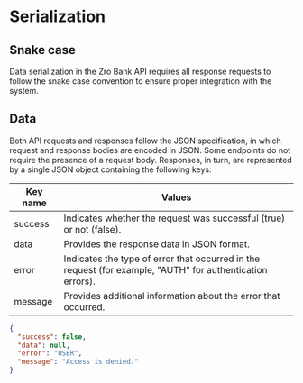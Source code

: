 # Serialization

## Snake case

Data serialization in the Zro Bank API requires all response requests to follow the snake case convention to ensure proper integration with the system.

## Data

Both API requests and responses follow the JSON specification, in which request and response bodies are encoded in JSON. Some endpoints do not require the presence of a request body. Responses, in turn, are represented by a single JSON object containing the following keys:

| Key name | Values                                                                                                    |
| -------- | --------------------------------------------------------------------------------------------------------- |
| success  | Indicates whether the request was successful (true) or not (false).                                       |
| data     | Provides the response data in JSON format.                                                                |
| error    | Indicates the type of error that occurred in the request (for example, "AUTH" for authentication errors). |
| message  | Provides additional information about the error that occurred.                                            |

```json title="Example of JSON response:"
{
  "success": false,
  "data": null,
  "error": "USER",
  "message": "Access is denied."
}
```
